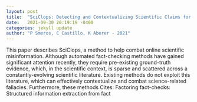 ```yaml
---
layout: post
title:  "SciClops: Detecting and Contextualizing Scientific Claims for Assisting Manual Fact-Checking"
date:   2021-09-30 20:19:19 -0400
categories: jekyll update
author: "P Smeros, C Castillo, K Aberer - 2021"
---
```

This paper describes SciClops, a method to help combat online scientific misinformation. Although automated fact-checking methods have gained significant attention recently, they require pre-existing ground-truth evidence, which, in the scientific context, is sparse and scattered across a constantly-evolving scientific literature. Existing methods do not exploit this literature, which can effectively contextualize and combat science-related fallacies. Furthermore, these methods Cites: Factoring fact-checks: Structured information extraction from fact